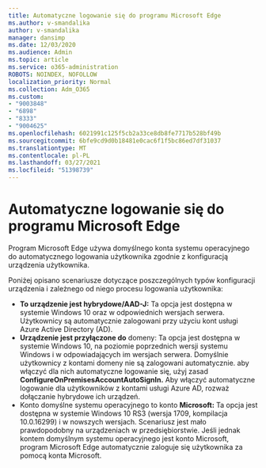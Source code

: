 ```yaml
---
title: Automatyczne logowanie się do programu Microsoft Edge
ms.author: v-smandalika
author: v-smandalika
manager: dansimp
ms.date: 12/03/2020
ms.audience: Admin
ms.topic: article
ms.service: o365-administration
ROBOTS: NOINDEX, NOFOLLOW
localization_priority: Normal
ms.collection: Adm_O365
ms.custom:
- "9003848"
- "6898"
- "8333"
- "9004625"
ms.openlocfilehash: 6021991c125f5cb2a33ce8db8fe7717b528bf49b
ms.sourcegitcommit: 6bfe9cd9d0b18481e0cac6f1f5bc86ed7df31037
ms.translationtype: MT
ms.contentlocale: pl-PL
ms.lasthandoff: 03/27/2021
ms.locfileid: "51398739"
---
```

# <a name="sign-in-to-microsoft-edge-automatically"></a>Automatyczne logowanie się do programu Microsoft Edge

Program Microsoft Edge używa domyślnego konta systemu operacyjnego do automatycznego logowania użytkownika zgodnie z konfiguracją urządzenia użytkownika. 

Poniżej opisano scenariusze dotyczące poszczególnych typów konfiguracji urządzenia i zależnego od niego procesu logowania użytkownika:

- **To urządzenie jest hybrydowe/AAD-J:** Ta opcja jest dostępna w systemie Windows 10 oraz w odpowiednich wersjach serwera. Użytkownicy są automatycznie zalogowani przy użyciu kont usługi Azure Active Directory (AD).
- **Urządzenie jest przyłączone do** domeny: Ta opcja jest dostępna w systemie Windows 10, na poziomie poprzednich wersji systemu Windows i w odpowiadających im wersjach serwera. Domyślnie użytkownicy z kontami domeny nie są zalogowani automatycznie. aby włączyć dla nich automatyczne logowanie się, użyj zasad **ConfigureOnPremisesAccountAutoSignIn.** Aby włączyć automatyczne logowanie dla użytkowników z kontami usługi Azure AD, rozważ dołączanie hybrydowe ich urządzeń.
- Konto domyślne systemu operacyjnego to konto **Microsoft:** Ta opcja jest dostępna w systemie Windows 10 RS3 (wersja 1709, kompilacja 10.0.16299) i w nowszych wersjach. Scenariusz jest mało prawdopodobny na urządzeniach w przedsiębiorstwie. Jeśli jednak kontem domyślnym systemu operacyjnego jest konto Microsoft, program Microsoft Edge automatycznie zaloguje się użytkownika za pomocą konta Microsoft.
 
 
